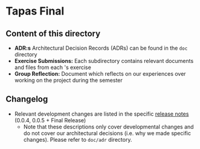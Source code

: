# Tapas Final

## Content of this directory
- **ADR:s** Architectural Decision Records (ADRs) can be found in the `doc` directory
- **Exercise Submissions:** Each subdirectory contains relevant documents and files from each 's exercise
- **Group Reflection:** Document which reflects on our experiences over working on the project during the semester

## Changelog
- Relevant development changes are listed in the specific [release notes](https://github.com/unisg-scs-asse/tapas-fs22-group3/releases) (0.0.4, 0.0.5 + Final Release)
	- Note that these descriptions only cover developmental changes and do not cover our architectural decisions (i.e. why we made specific changes). Please refer to `doc/adr` directory.
